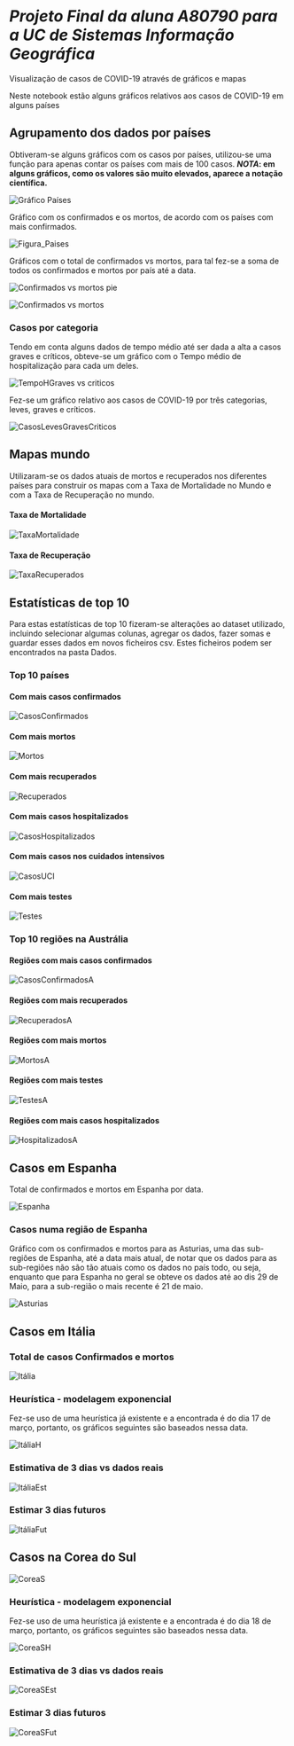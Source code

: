 # *Projeto Final da aluna A80790 para a UC de Sistemas Informação Geográfica*

Visualização de casos de COVID-19 através de gráficos e mapas

Neste notebook estão alguns gráficos relativos aos casos de COVID-19 em alguns países


## Agrupamento dos dados por países

Obtiveram-se alguns gráficos com os casos por países, utilizou-se uma função para apenas contar os países com mais de 100 casos.
__*NOTA*: em alguns gráficos, como os valores são muito elevados, aparece a notação científica.__

![Gráfico Países](https://github.com/Claudia-Alves/Epidemiologia/tree/master/Projeto%20Final%20-%20A80790/Figuras/Paises_pie.png)

Gráfico com os confirmados e os mortos, de acordo com os países com mais confirmados.

![Figura_Paises](https://github.com/Claudia-Alves/Epidemiologia/tree/master/Projeto%20Final%20-%20A80790/Figuras/Paises_BarraH.png)

Gráficos com o total de confirmados vs mortos, para tal fez-se a soma de todos os confirmados e mortos por país até a data.

![Confirmados vs mortos pie](https://github.com/Claudia-Alves/Epidemiologia/tree/master/Projeto%20Final%20-%20A80790/Figuras/Confirmados_mortos_pie.png)

![Confirmados vs mortos](https://github.com/Claudia-Alves/Epidemiologia/tree/master/Projeto%20Final%20-%20A80790/Figuras/TotalConfirmados.png)

### Casos por categoria

Tendo em conta alguns dados de tempo médio até ser dada a alta a casos graves e críticos, obteve-se um gráfico com o Tempo médio de hospitalização para cada um deles. 

![TempoHGraves vs criticos](https://github.com/Claudia-Alves/Epidemiologia/tree/master/Projeto%20Final%20-%20A80790/Figuras/TempoHospitalização.png)

Fez-se um gráfico relativo aos casos de COVID-19 por três categorias, leves, graves e críticos. 

![CasosLevesGravesCriticos](https://github.com/Claudia-Alves/Epidemiologia/tree/master/Projeto%20Final%20-%20A80790/Figuras/CasosLevesGravesCriticos.png)


## Mapas mundo

Utilizaram-se os dados atuais de mortos e recuperados nos diferentes países para construir os mapas com a Taxa de Mortalidade no Mundo e com a Taxa de Recuperação no mundo. 

#### Taxa de Mortalidade 

![TaxaMortalidade](https://github.com/Claudia-Alves/Epidemiologia/tree/master/Projeto%20Final%20-%20A80790/Figuras/TaxaMortalidadeMundo.png)

#### Taxa de Recuperação 

![TaxaRecuperados](https://github.com/Claudia-Alves/Epidemiologia/tree/master/Projeto%20Final%20-%20A80790/Figuras/TaxaRecuperadosMundo.png)


## Estatísticas de top 10

Para estas estatísticas de top 10 fizeram-se alterações ao dataset utilizado, incluindo selecionar algumas colunas, agregar os dados, fazer somas e guardar esses dados em novos ficheiros csv. Estes ficheiros podem ser encontrados na pasta Dados.

### Top 10 países 

#### Com mais casos confirmados
![CasosConfirmados](https://github.com/Claudia-Alves/Epidemiologia/tree/master/Projeto%20Final%20-%20A80790/Figuras/Top10paisesCasos.png)

#### Com mais mortos
![Mortos](https://github.com/Claudia-Alves/Epidemiologia/tree/master/Projeto%20Final%20-%20A80790/Figuras/Top10paisesMortes.png)

#### Com mais recuperados
![Recuperados](https://github.com/Claudia-Alves/Epidemiologia/tree/master/Projeto%20Final%20-%20A80790/Figuras/Top10paisesRecuperados.png)

#### Com mais casos hospitalizados
![CasosHospitalizados](https://github.com/Claudia-Alves/Epidemiologia/tree/master/Projeto%20Final%20-%20A80790/Figuras/Top10paisesHospitalizados.png)

#### Com mais casos nos cuidados intensivos
![CasosUCI](https://github.com/Claudia-Alves/Epidemiologia/tree/master/Projeto%20Final%20-%20A80790/Figuras/Top10paisesNosUCI.png)

#### Com mais testes
![Testes](https://github.com/Claudia-Alves/Epidemiologia/tree/master/Projeto%20Final%20-%20A80790/Figuras/Top10paisesTestes.png)

### Top 10 regiões na Austrália

#### Regiões com mais casos confirmados
![CasosConfirmadosA](https://github.com/Claudia-Alves/Epidemiologia/tree/master/Projeto%20Final%20-%20A80790/Figuras/Top10RegioesAustraliaCasos.png)

#### Regiões com mais recuperados
![RecuperadosA](https://github.com/Claudia-Alves/Epidemiologia/tree/master/Projeto%20Final%20-%20A80790/Figuras/Top10RegioesAustraliaRecuperados.png)

#### Regiões com mais mortos
![MortosA](https://github.com/Claudia-Alves/Epidemiologia/tree/master/Projeto%20Final%20-%20A80790/Figuras/Top10RegioesAustraliaMortos.png)

#### Regiões com mais testes
![TestesA](https://github.com/Claudia-Alves/Epidemiologia/tree/master/Projeto%20Final%20-%20A80790/Figuras/Top10RegioesAustraliaTestados.png)

#### Regiões com mais casos hospitalizados
![HospitalizadosA](https://github.com/Claudia-Alves/Epidemiologia/tree/master/Projeto%20Final%20-%20A80790/Figuras/Top10RegioesAustraliaHospitalizados.png)


## Casos em Espanha

Total de confirmados e mortos em Espanha por data.

![Espanha](https://github.com/Claudia-Alves/Epidemiologia/tree/master/Projeto%20Final%20-%20A80790/Figuras/Espanha_total.png)

### Casos numa região de Espanha

Gráfico com os confirmados e mortos para as Asturias, uma das sub-regiões de Espanha, até a data mais atual, de notar que os dados para as sub-regiões não são tão atuais como os dados no país todo, ou seja, enquanto que para Espanha no geral se obteve os dados até ao dis 29 de Maio, para a sub-região o mais recente é 21 de maio.

![Asturias](https://github.com/Claudia-Alves/Epidemiologia/tree/master/Projeto%20Final%20-%20A80790/Figuras/AsturiasConfirmados.png)


## Casos em Itália

### Total de casos Confirmados e mortos 

![Itália](https://github.com/Claudia-Alves/Epidemiologia/tree/master/Projeto%20Final%20-%20A80790/Figuras/Italia_total.png)

### Heurística - modelagem exponencial

Fez-se uso de uma heurística já existente e a encontrada é do dia 17 de março, portanto,  os gráficos seguintes são baseados nessa data.

![ItáliaH](https://github.com/Claudia-Alves/Epidemiologia/tree/master/Projeto%20Final%20-%20A80790/Figuras/Italia_heuristica.png)

### Estimativa de 3 dias vs dados reais

![ItáliaEst](https://github.com/Claudia-Alves/Epidemiologia/tree/master/Projeto%20Final%20-%20A80790/Figuras/ItaliaEstimativa3dias.png)

### Estimar 3 dias futuros

![ItáliaFut](https://github.com/Claudia-Alves/Epidemiologia/tree/master/Projeto%20Final%20-%20A80790/Figuras/ItaliaFuturo3dias.png)


## Casos na Corea do Sul

![CoreaS](https://github.com/Claudia-Alves/Epidemiologia/tree/master/Projeto%20Final%20-%20A80790/Figuras/CoreaSulTotal.png)

### Heurística - modelagem exponencial

Fez-se uso de uma heurística já existente e a encontrada é do dia 18 de março, portanto,  os gráficos seguintes são baseados nessa data.

![CoreaSH](https://github.com/Claudia-Alves/Epidemiologia/tree/master/Projeto%20Final%20-%20A80790/Figuras/CoreaSHeuristicaGomperstz.png)


### Estimativa de 3 dias vs dados reais

![CoreaSEst](https://github.com/Claudia-Alves/Epidemiologia/tree/master/Projeto%20Final%20-%20A80790/Figuras/CoreaSEstimativa.png)

### Estimar 3 dias futuros

![CoreaSFut](https://github.com/Claudia-Alves/Epidemiologia/tree/master/Projeto%20Final%20-%20A80790/Figuras/CoreaSFuturo3Dias.png)



